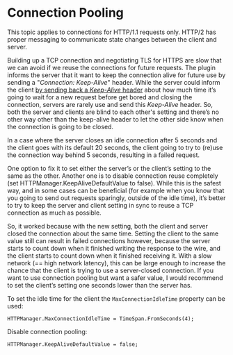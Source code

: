 # Connection Pooling

This topic applies to connections for HTTP/1.1 requests only. HTTP/2 has proper messaging to communicate state changes between the client and server.

Building up a TCP connection and negotiating TLS for HTTPS are slow that we can avoid if we reuse the connections for future requests. The plugin informs the server that it want to keep the connection alive for future use by sending a "*Connection: Keep-Alive*" header. 
While the server could inform the client [by sending back a *Keep-Alive* header](https://tools.ietf.org/html/draft-thomson-hybi-http-timeout-03) about how much time it’s going to wait for a new request before get bored and closing the connection, 
servers are rarely use and send this *Keep-Alive* header. So, both the server and clients are blind to each other's setting and there’s no other way other than the keep-alive header to let the other side know when the connection is going to be closed.


In a case where the server closes an idle connection after 5 seconds and the client goes with its default 20 seconds, the client going to try to (re)use the connection way behind 5 seconds, resulting in a failed request. 

One option to fix it to set either the server’s or the client’s setting to the same as the other. 
Another one is to disable connection reuse completely (set HTTPManager.KeepAliveDefaultValue to false). While this is the safest way, and in some cases can be beneficial (for example when you know that you going to send out requests sparingly, outside of the idle time), 
it’s better to try to keep the server and client setting in sync to reuse a TCP connection as much as possible.

So, it worked because with the new setting, both the client and server closed the connection about the same time. Setting the client to the same value still can result in failed connections however, because the server starts to count down when it finished writing the response to the wire, 
and the client starts to count down when it finished receiving it. With a slow network (== high network latency), this can be large enough to increase the chance that the client is trying to use a server-closed connection. 
If you want to use connection pooling but want a safer value, I would recommend to set the client’s setting one seconds lower than the server has.

To set the idle time for the client the `MaxConnectionIdleTime` property can be used:

```language-csharp
HTTPManager.MaxConnectionIdleTime = TimeSpan.FromSeconds(4);
```

Disable connection pooling:
```language-csharp
HTTPManager.KeepAliveDefaultValue = false;
```